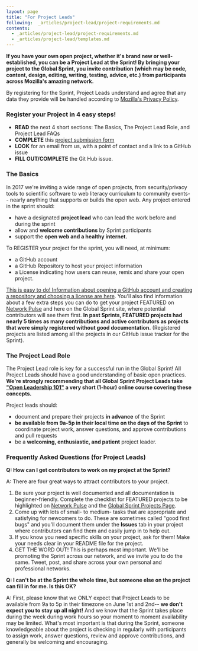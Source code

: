 ```yaml
---
layout: page
title: "For Project Leads"
following:  _articles/project-lead/project-requirements.md
contents:
  - _articles/project-lead/project-requirements.md
  - _articles/project-lead/templates.md
---
```

**If you have your own open project, whether it's brand new or well-established, you can be a Project Lead at the Sprint! By bringing your project to the Global Sprint, you invite contribution (which may be code, content, design, editing, writing, testing, advice, etc.) from participants across Mozilla's amazing network.**  

By registering for the Sprint, Project Leads understand and agree that any data they provide will be handled according to [Mozilla's Privacy Policy](https://www.mozilla.org/en-US/privacy/).

### Register your Project in 4 easy steps!

* **READ** the next 4 short sections: The Basics, The Project Lead Role, and Project Lead FAQs
* **COMPLETE** this [project submission form](https://goo.gl/forms/0enj1vARqdBA2FHF3)
* **LOOK** for an email from us, with a point of contact and a link to a GitHub issue
* **FILL OUT/COMPLETE** the Git Hub issue.

### The Basics

In 2017 we're inviting a wide range of open projects, from security/privacy tools to scientific software to web literacy curriculum to community events-- nearly anything that supports or builds the open web.  Any project entered in the sprint should:

* have a designated **project lead** who can lead the work before and during the sprint
* allow and **welcome contributions** by Sprint participants
* support the **open web and a healthy internet.**

To REGISTER your project for the sprint, you will need, at minimum:

* a GitHub account
* a GitHub Repository to host your project information
* a License indicating how users can reuse, remix and share your open project.

[This is easy to do! Information about opening a GitHub account and creating a repository and choosing a license are here](https://mozilla.github.io/global-sprint/project-requirements/). You'll also find information about a few extra steps you can do to get your project FEATURED on [Network Pulse](https://www.mozillapulse.org/featured) and here on the Global Sprint site, where potential contributors will see them first. **In past Sprints, FEATURED projects had nearly 5 times as many contributions and active contributors as projects that were simply registered without good documentation.** (Registered projects are listed among all the projects in our GitHub issue tracker for the Sprint).

### The Project Lead Role
The Project Lead role is key for a successful run in the Global Sprint!  All Project Leads should have a good understanding of basic open practices. **We're strongly recommending that all Global Sprint Project Leads take ["Open Leadership 101"](https://mozilla.teachable.com/p/open-leadership-101) a very short (1-hour) online course covering these concepts.**

Project leads should:

* document and prepare their projects **in advance** of the Sprint
* **be available from 9a-5p in their local time on the days of the Sprint** to coordinate project work, answer questions, and approve contributions and pull requests
* be a **welcoming, enthusiastic, and patient** project leader.

### Frequently Asked Questions (for Project Leads)

**Q: How can I get contributors to work on my project at the Sprint?**

A: There are four great ways to attract contributors to your project.
1. Be sure your project is well documented and all documentation is beginner-friendly. Complete the checklist for FEATURED projects to be highlighted on [Network Pulse](https://mozilla.github.io/network-pulse/) and the [Global Sprint Projects Page](https://mozilla.github.io/global-sprint/projects/). 
2. Come up with lots of small- to medium- tasks that are appropriate and satisfying for newcomers to do. These are sometimes called "good first bugs" and you'll document them under the **Issues** tab in your project where contributors can find them and easily jump in to help out. 
3. If you know you need specific skills on your project, ask for them! Make your needs clear in your README file for the project.
4. GET THE WORD OUT! This is perhaps most important. We'll be promoting the Sprint across our network, and we invite you to do the same. Tweet, post, and share across your own personal and professional networks. 

**Q: I can't be at the Sprint the whole time, but someone else on the project can fill in for me. Is this OK?**

A: First, please know that we ONLY expect that Project Leads to be available from 9a to 5p in their timezone on June 1st and 2nd-- **we don't expect you to stay up all night!** And we know that the Sprint takes place during the week during work hours so your moment to moment availability may be limited. What's most important is that during the Sprint, someone knowledgeable about the project is checking in regularly with participants to assign work, answer questions, review and approve contributions, and generally be welcoming and encouraging. 

